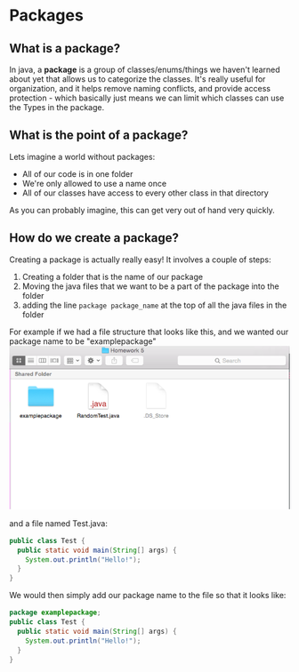 # Packages

## What is a package?
In java, a **package** is a group of classes/enums/things we haven't learned about yet that allows us to categorize the classes. It's really useful for organization, and it helps remove naming conflicts, and provide access protection - which basically just means we can limit which classes can use the Types in the package.

## What is the point of a package?
Lets imagine a world without packages:
* All of our code is in one folder
* We're only allowed to use a name once
* All of our classes have access to every other class in that directory

As you can probably imagine, this can get very out of hand very quickly.

## How do we create a package?
Creating a package is actually really easy! It involves a couple of steps:
1. Creating a folder that is the name of our package
2. Moving the java files that we want to be a part of the package into the folder
3. adding the line `package package_name` at the top of all the java files in the folder

For example if we had a file structure that looks like this, and we wanted our package name to be "examplepackage"
![example file structure](filestructure.png)

and a file named Test.java:
```java 
public class Test {
  public static void main(String[] args) {
    System.out.println("Hello!");
  }
}
```

We would then simply add our package name to the file so that it looks like:
```java
package examplepackage;
public class Test {
  public static void main(String[] args) {
    System.out.println("Hello!");
  }
}
```
